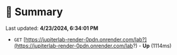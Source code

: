 # 📖 Summary
Last updated: **4/23/2024, 6:34:01 PM**

- `GET` [https://jupiterlab-render-0pdn.onrender.com/lab?](https://jupiterlab-render-0pdn.onrender.com/lab?) - **Up** (1114ms)
